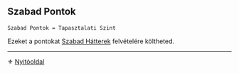 ## Szabad Pontok

`Szabad Pontok = Tapasztalati Szint`

Ezeket a pontokat [Szabad Hátterek](023_szabad_hatterek.md) felvételére költheted.

---

⚜️ [Nyitóoldal](start.md)
